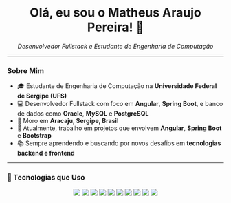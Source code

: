 <h1 align="center">Olá, eu sou o Matheus Araujo Pereira! 👋</h1>

<p align="center">
  <em>Desenvolvedor Fullstack e Estudante de Engenharia de Computação</em>
</p>

---

### Sobre Mim

- 🎓 Estudante de Engenharia de Computação na **Universidade Federal de Sergipe (UFS)**
- 💻 Desenvolvedor Fullstack com foco em **Angular**, **Spring Boot**, e banco de dados como **Oracle**, **MySQL** e **PostgreSQL**
- 📍 Moro em **Aracaju, Sergipe, Brasil**
- 🔭 Atualmente, trabalho em projetos que envolvem **Angular**, **Spring Boot** e **Bootstrap**
- 📚 Sempre aprendendo e buscando por novos desafios em **tecnologias backend e frontend**

---

### 🔧 Tecnologias que Uso

<div align="center">
  <img src="https://img.shields.io/badge/Java-ED8B00?style=for-the-badge&logo=java&logoColor=white"/>
  <img src="https://img.shields.io/badge/Spring_Boot-6DB33F?style=for-the-badge&logo=spring-boot&logoColor=white"/>
  <img src="https://img.shields.io/badge/TypeScript-007ACC?style=for-the-badge&logo=typescript&logoColor=white"/>
  <img src="https://img.shields.io/badge/Angular-DD0031?style=for-the-badge&logo=angular&logoColor=white"/>
  <img src="https://img.shields.io/badge/HTML5-E34F26?style=for-the-badge&logo=html5&logoColor=white"/>
  <img src="https://img.shields.io/badge/CSS3-1572B6?style=for-the-badge&logo=css3&logoColor=white"/>
  <img src="https://img.shields.io/badge/MySQL-4479A1?style=for-the-badge&logo=mysql&logoColor=white"/>
  <img src="https://img.shields.io/badge/PostgreSQL-336791?style=for-the-badge&logo=postgresql&logoColor=white"/>
  <img src="https://img.shields.io/badge/Oracle-F80000?style=for-the-badge&logo=oracle&logoColor=white"/>
  <img src="https://img.shields.io/badge/Bootstrap-563D7C?style=for-the-badge&logo=bootstrap&logoColor=white"/>
</div>
